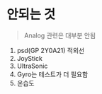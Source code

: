 # 안되는 것
  > Analog 관련은 대부분 안됨
  1. psd(GP 2Y0A21) 적외선
  2. JoyStick
  3. UltraSonic
  4. Gyro는 테스트가 더 필요함
  5. 온습도
